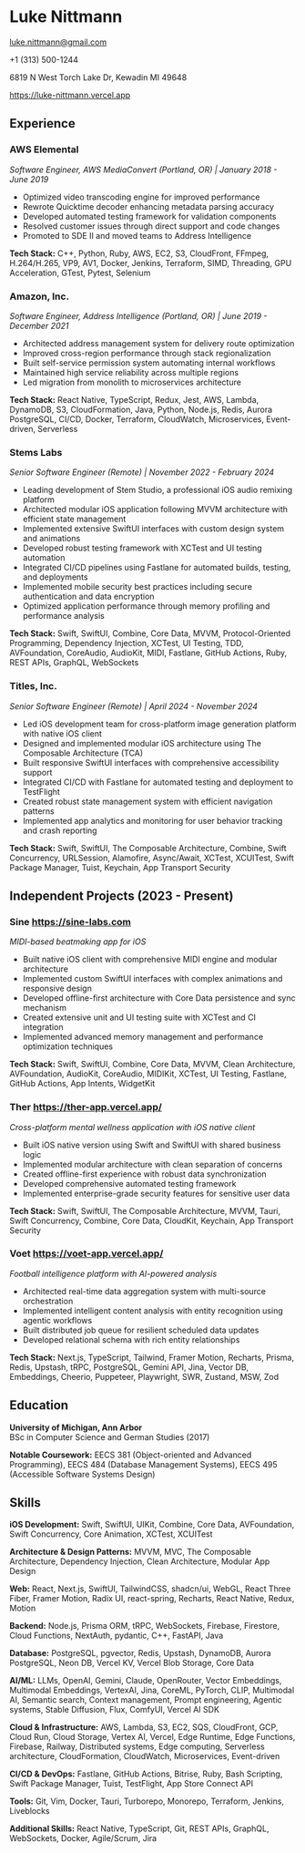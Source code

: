 # Luke Nittmann

luke.nittmann@gmail.com 

+1 (313) 500-1244 

6819 N West Torch Lake Dr, Kewadin MI 49648

https://luke-nittmann.vercel.app

## Experience

### AWS Elemental

*Software Engineer, AWS MediaConvert (Portland, OR) | January 2018 - June 2019*
  - Optimized video transcoding engine for improved performance
  - Rewrote Quicktime decoder enhancing metadata parsing accuracy
  - Developed automated testing framework for validation components
  - Resolved customer issues through direct support and code changes
  - Promoted to SDE II and moved teams to Address Intelligence

**Tech Stack:** C++, Python, Ruby, AWS, EC2, S3, CloudFront, FFmpeg, H.264/H.265, VP9, AV1, Docker, Jenkins, Terraform, SIMD, Threading, GPU Acceleration, GTest, Pytest, Selenium

### Amazon, Inc.

*Software Engineer, Address Intelligence (Portland, OR) | June 2019 - December 2021*
  - Architected address management system for delivery route optimization
  - Improved cross-region performance through stack regionalization
  - Built self-service permission system automating internal workflows
  - Maintained high service reliability across multiple regions
  - Led migration from monolith to microservices architecture

**Tech Stack:** React Native, TypeScript, Redux, Jest, AWS, Lambda, DynamoDB, S3, CloudFormation, Java, Python, Node.js, Redis, Aurora PostgreSQL, CI/CD, Docker, Terraform, CloudWatch, Microservices, Event-driven, Serverless

### Stems Labs

*Senior Software Engineer (Remote) | November 2022 - February 2024*
  - Leading development of Stem Studio, a professional iOS audio remixing platform
  - Architected modular iOS application following MVVM architecture with efficient state management
  - Implemented extensive SwiftUI interfaces with custom design system and animations
  - Developed robust testing framework with XCTest and UI testing automation
  - Integrated CI/CD pipelines using Fastlane for automated builds, testing, and deployments
  - Implemented mobile security best practices including secure authentication and data encryption
  - Optimized application performance through memory profiling and performance analysis

**Tech Stack:** Swift, SwiftUI, Combine, Core Data, MVVM, Protocol-Oriented Programming, Dependency Injection, XCTest, UI Testing, TDD, AVFoundation, CoreAudio, AudioKit, MIDI, Fastlane, GitHub Actions, Ruby, REST APIs, GraphQL, WebSockets

### Titles, Inc.

*Senior Software Engineer (Remote) | April 2024 - November 2024*
  - Led iOS development team for cross-platform image generation platform with native iOS client
  - Designed and implemented modular iOS architecture using The Composable Architecture (TCA)
  - Built responsive SwiftUI interfaces with comprehensive accessibility support
  - Integrated CI/CD with Fastlane for automated testing and deployment to TestFlight
  - Created robust state management system with efficient navigation patterns
  - Implemented app analytics and monitoring for user behavior tracking and crash reporting

**Tech Stack:** Swift, SwiftUI, The Composable Architecture, Combine, Swift Concurrency, URLSession, Alamofire, Async/Await, XCTest, XCUITest, Swift Package Manager, Tuist, Keychain, App Transport Security

## Independent Projects (2023 - Present)

### Sine https://sine-labs.com

*MIDI-based beatmaking app for iOS*
  - Built native iOS client with comprehensive MIDI engine and modular architecture
  - Implemented custom SwiftUI interfaces with complex animations and responsive design
  - Developed offline-first architecture with Core Data persistence and sync mechanism
  - Created extensive unit and UI testing suite with XCTest and CI integration
  - Implemented advanced memory management and performance optimization techniques

**Tech Stack:** Swift, SwiftUI, Combine, Core Data, MVVM, Clean Architecture, AVFoundation, AudioKit, CoreAudio, MIDIKit, XCTest, UI Testing, Fastlane, GitHub Actions, App Intents, WidgetKit

### Ther https://ther-app.vercel.app/

*Cross-platform mental wellness application with iOS native client*
  - Built iOS native version using Swift and SwiftUI with shared business logic
  - Implemented modular architecture with clean separation of concerns
  - Created offline-first experience with robust data synchronization
  - Developed comprehensive automated testing framework
  - Implemented enterprise-grade security features for sensitive user data

**Tech Stack:** Swift, SwiftUI, The Composable Architecture, MVVM, Tauri, Swift Concurrency, Combine, Core Data, CloudKit, Keychain, App Transport Security

### Voet https://voet-app.vercel.app/

*Football intelligence platform with AI-powered analysis*
  - Architected real-time data aggregation system with multi-source orchestration
  - Implemented intelligent content analysis with entity recognition using agentic workflows
  - Built distributed job queue for resilient scheduled data updates
  - Developed relational schema with rich entity relationships

**Tech Stack:** Next.js, TypeScript, Tailwind, Framer Motion, Recharts, Prisma, Redis, Upstash, tRPC, PostgreSQL, Gemini API, Jina, Vector DB, Embeddings, Cheerio, Puppeteer, Playwright, SWR, Zustand, MSW, Zod

## Education

**University of Michigan, Ann Arbor**  
BSc in Computer Science and German Studies (2017)

**Notable Coursework:** EECS 381 (Object-oriented and Advanced Programming), EECS 484 (Database Management Systems), EECS 495 (Accessible Software Systems Design)

## Skills

**iOS Development:** Swift, SwiftUI, UIKit, Combine, Core Data, AVFoundation, Swift Concurrency, Core Animation, XCTest, XCUITest

**Architecture & Design Patterns:** MVVM, MVC, The Composable Architecture, Dependency Injection, Clean Architecture, Modular App Design

**Web:** React, Next.js, SwiftUI, TailwindCSS, shadcn/ui, WebGL, React Three Fiber, Framer Motion, Radix UI, react-spring, Recharts, React Native, Redux, Motion

**Backend:** Node.js, Prisma ORM, tRPC, WebSockets, Firebase, Firestore, Cloud Functions, NextAuth, pydantic, C++, FastAPI, Java

**Database:** PostgreSQL, pgvector, Redis, Upstash, DynamoDB, Aurora PostgreSQL, Neon DB, Vercel KV, Vercel Blob Storage, Core Data

**AI/ML:** LLMs, OpenAI, Gemini, Claude, OpenRouter, Vector Embeddings, Multimodal Embeddings, VertexAI, Jina, CoreML, PyTorch, CLIP, Multimodal AI, Semantic search, Context management, Prompt engineering, Agentic systems, Stable Diffusion, Flux, ComfyUI, Vercel AI SDK

**Cloud & Infrastructure:** AWS, Lambda, S3, EC2, SQS, CloudFront, GCP, Cloud Run, Cloud Storage, Vertex AI, Vercel, Edge Runtime, Edge Functions, Firebase, Railway, Distributed systems, Edge computing, Serverless architecture, CloudFormation, CloudWatch, Microservices, Event-driven

**CI/CD & DevOps:** Fastlane, GitHub Actions, Bitrise, Ruby, Bash Scripting, Swift Package Manager, Tuist, TestFlight, App Store Connect API

**Tools:** Git, Vim, Docker, Tauri, Turborepo, Monorepo, Terraform, Jenkins, Liveblocks

**Additional Skills:** React Native, TypeScript, Git, REST APIs, GraphQL, WebSockets, Docker, Agile/Scrum, Jira 